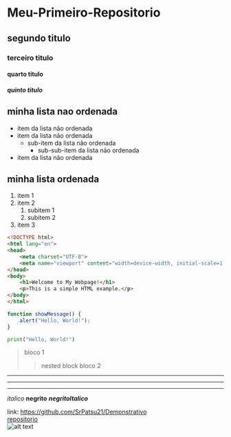 # Meu-Primeiro-Repositorio

## segundo titulo

### terceiro titulo

#### quarto titulo

##### quinto titulo

## minha lista nao ordenada

- item da lista não ordenada
- item da lista não ordenada
  - sub-item da lista não ordenada
    - sub-sub-item da lista não ordenada
- item da lista não ordenada

## minha lista ordenada

1. item 1
2. item 2
    1. subitem 1
    2. subitem 2
3. item 3

``` html
<!DOCTYPE html>
<html lang="en">
<head>
    <meta charset="UTF-8">
    <meta name="viewport" content="width=device-width, initial-scale=1.0">
</head>
<body>
    <h1>Welcome to My Webpage!</h1>
    <p>This is a simple HTML example.</p>
</body>
</html>
```

``` js
function showMessage() {
    alert("Hello, World!");
}
```

``` py
print("Hello, World!")
```

> bloco 1
>> nested block
> bloco 2

***

---

_________________

_italico_ 
__negrito__
___negritoItalico___

link: <https://github.com/SrPatsu21/Demonstrativo> \
[repositorio](https://github.com/SrPatsu21/Demonstrativo) \
![alt text](image.png)
